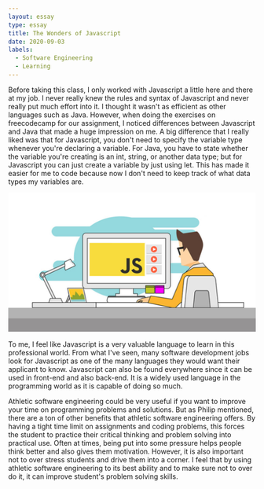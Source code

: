```yaml
---
layout: essay
type: essay
title: The Wonders of Javascript
date: 2020-09-03
labels:
  - Software Engineering
  - Learning
---
```


Before taking this class, I only worked with Javascript a little here and there at my job. I never really knew the rules and syntax of Javascript and never really put much effort into it. I thought it wasn't as efficient as other languages such as Java. However, when doing the exercises on freecodecamp for our assignment, I noticed differences between Javascript and Java that made a huge impression on me. A big difference that I really liked was that for Javascript, you don't need to specify the variable type whenever you're declaring a variable. For Java, you have to state whether the variable you're creating is an int, string, or another data type; but for Javascript you can just create a variable by just using let. This has made it easier for me to code because now I don't need to keep track of what data types my variables are. 

<img class="ui medium right floated rounded image" src="/images/js.jpg">

To me, I feel like Javascript is a very valuable language to learn in this professional world. From what I've seen, many software development jobs look for Javascript as one of the many languages they would want their applicant to know. Javascript can also be found everywhere since it can be used in front-end and also back-end. It is a widely used language in the programming world as it is capable of doing so much. 

Athletic software engineering could be very useful if you want to improve your time on programming problems and solutions. But as Philip mentioned, there are a ton of other benefits that athletic software engineering offers. By having a tight time limit on assignments and coding problems, this forces the student to practice their critical thinking and problem solving into practical use. Often at times, being put into some pressure helps people think better and also gives them motivation. However, it is also important not to over stress students and drive them into a corner. I feel that by using athletic software engineering to its best ability and to make sure not to over do it, it can improve student's problem solving skills. 
